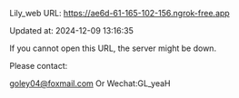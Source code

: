 Lily_web URL: https://ae6d-61-165-102-156.ngrok-free.app

Updated at: 2024-12-09 13:16:35

If you cannot open this URL, the server might be down.

Please contact: 

goley04@foxmail.com Or Wechat:GL_yeaH